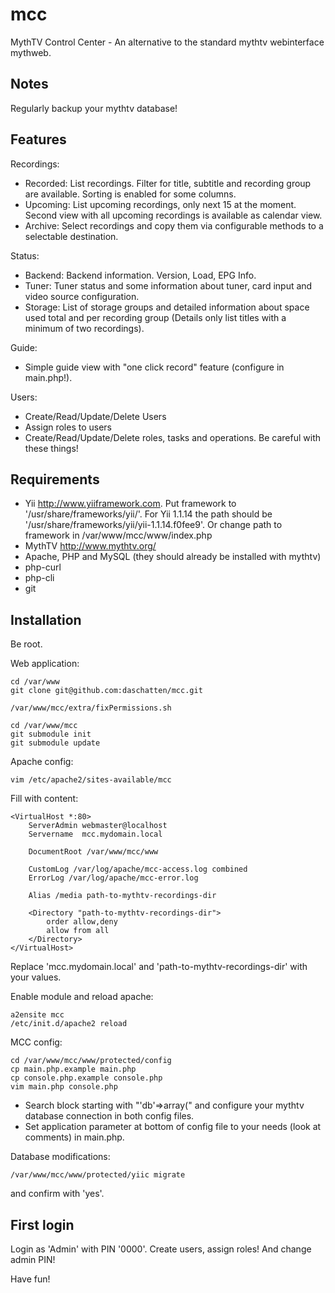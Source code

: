 mcc
===

MythTV Control Center - An alternative to the standard mythtv webinterface mythweb.

Notes
-----

Regularly backup your mythtv database!

Features
--------

Recordings:
* Recorded: List recordings. Filter for title, subtitle and recording group are available. Sorting is enabled for some columns.
* Upcoming: List upcoming recordings, only next 15 at the moment. Second view with all upcoming recordings is available as calendar view.
* Archive: Select recordings and copy them via configurable methods to a selectable destination.

Status:
* Backend: Backend information. Version, Load, EPG Info.
* Tuner: Tuner status and some information about tuner, card input and video source configuration.
* Storage: List of storage groups and detailed information about space used total and per recording group (Details only list titles with a minimum of two recordings).

Guide:
* Simple guide view with "one click record" feature (configure in main.php!).

Users:
* Create/Read/Update/Delete Users
* Assign roles to users
* Create/Read/Update/Delete roles, tasks and operations. Be careful with these things!

Requirements
------------

* Yii http://www.yiiframework.com. Put framework to '/usr/share/frameworks/yii/'. For Yii 1.1.14 the path should be '/usr/share/frameworks/yii/yii-1.1.14.f0fee9'.
  Or change path to framework in /var/www/mcc/www/index.php
* MythTV http://www.mythtv.org/
* Apache, PHP and MySQL (they should already be installed with mythtv)
* php-curl
* php-cli
* git

Installation
------------

Be root.

Web application:
```
cd /var/www
git clone git@github.com:daschatten/mcc.git

/var/www/mcc/extra/fixPermissions.sh

cd /var/www/mcc
git submodule init
git submodule update

```

Apache config:

```
vim /etc/apache2/sites-available/mcc
```

Fill with content:

```
<VirtualHost *:80>
    ServerAdmin webmaster@localhost
    Servername  mcc.mydomain.local

    DocumentRoot /var/www/mcc/www

    CustomLog /var/log/apache/mcc-access.log combined
    ErrorLog /var/log/apache/mcc-error.log

    Alias /media path-to-mythtv-recordings-dir

    <Directory "path-to-mythtv-recordings-dir">
        order allow,deny
        allow from all
    </Directory>
</VirtualHost>
```

Replace 'mcc.mydomain.local' and 'path-to-mythtv-recordings-dir' with your values.

Enable module and reload apache:

```
a2ensite mcc
/etc/init.d/apache2 reload
```

MCC config:

```
cd /var/www/mcc/www/protected/config
cp main.php.example main.php
cp console.php.example console.php
vim main.php console.php
```

* Search block starting with "'db'=>array(" and configure your mythtv database connection in both config files.
* Set application parameter at bottom of config file to your needs (look at comments) in main.php.

Database modifications:

```
/var/www/mcc/www/protected/yiic migrate
```

and confirm with 'yes'.

First login
-----------

Login as 'Admin' with PIN '0000'. Create users, assign roles! And change admin PIN!

Have fun!

